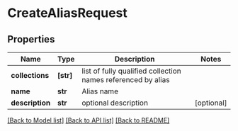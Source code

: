 # CreateAliasRequest


## Properties
Name | Type | Description | Notes
------------ | ------------- | ------------- | -------------
**collections** | **[str]** | list of fully qualified collection names referenced by alias | 
**name** | **str** | Alias name | 
**description** | **str** | optional description | [optional] 

[[Back to Model list]](../README.md#documentation-for-models) [[Back to API list]](../README.md#documentation-for-api-endpoints) [[Back to README]](../README.md)


